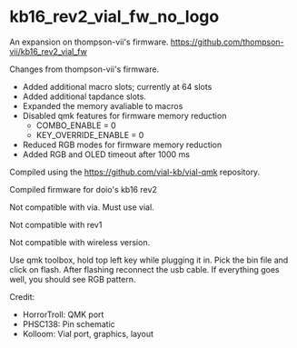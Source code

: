 # kb16_rev2_vial_fw_no_logo
An expansion on thompson-vii's firmware. https://github.com/thompson-vii/kb16_rev2_vial_fw

Changes from thompson-vii's firmware.
- Added additional macro slots; currently at 64 slots
- Added additional tapdance slots.
- Expanded the memory avaliable to macros
- Disabled qmk features for firmware memory reduction
    - COMBO_ENABLE = 0
    - KEY_OVERRIDE_ENABLE = 0
- Reduced RGB modes for firmware memory reduction
- Added RGB and OLED timeout after 1000 ms

Compiled using the https://github.com/vial-kb/vial-qmk repository.

Compiled firmware for doio's kb16 rev2

Not compatible with via. Must use vial.

Not compatible with rev1

Not compatible with wireless version.

Use qmk toolbox, hold top left key while plugging it in. Pick the bin file and click on flash. After flashing reconnect the usb cable. If everything goes well, you should see RGB pattern.


Credit:

- HorrorTroll: QMK port
- PHSC138: Pin schematic
- Kolloom: Vial port, graphics, layout
